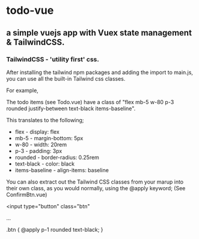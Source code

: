 # todo-vue

## a simple vuejs app with Vuex state management & TailwindCSS.

### TailwindCSS - 'utility first' css.
After installing the tailwind npm packages and adding the import to main.js, you can use all the built-in Tailwind css classes.


For example,


The todo items (see Todo.vue) have a class of "flex mb-5 w-80 p-3 rounded justify-between text-black items-baseline".


This translates to the following;


- flex            -    display: flex
- mb-5            -    margin-bottom: 5px
- w-80            -    width: 20rem
- p-3             -    padding: 3px
- rounded         -    border-radius: 0.25rem
- text-black      -    color: black
- items-baseline  -    align-items: baseline


You can also extract out the Tailwind CSS classes from your marup into their own class, as you would normally, using the @apply keyword; (See ConfirmBtn.vue)

<input type="button" class="btn"

...

.btn {
  @apply p-1 rounded text-black;
}